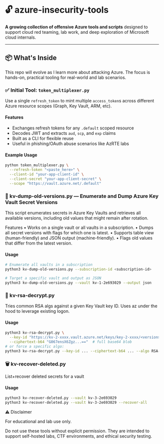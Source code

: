# 🔓 azure-insecurity-tools

**A growing collection of offensive Azure tools and scripts** designed to support cloud red teaming, lab work, and deep exploration of Microsoft cloud internals.

---

## 📦 What's Inside

This repo will evolve as I learn more about attacking Azure. The focus is hands-on, practical tooling for real-world and lab scenarios.

### ✅ Initial Tool: `token_multiplexer.py`

Use a single `refresh_token` to mint multiple `access_token`s across different Azure resource scopes (Graph, Key Vault, ARM, etc).

#### Features
- Exchanges refresh tokens for any `.default` scoped resource
- Decodes JWT and extracts `aud`, `scp`, and `exp` claims
- Built as a CLI for flexible reuse
- Useful in phishing/OAuth abuse scenarios like AzRTE labs

#### Example Usage

```bash
python token_multiplexer.py \
  --refresh-token "<paste_here>" \
  --client-id "your-app-client-id" \
  --client-secret "your-app-client-secret" \
  --scope "https://vault.azure.net/.default"
```

### 🔑 kv-dump-old-versions.py — Enumerate and Dump Azure Key Vault Secret Versions

This script enumerates secrets in Azure Key Vaults and retrieves all available versions, including old values that might remain after rotation.

Features
	•	Works on a single vault or all vaults in a subscription.
	•	Dumps all secret versions with flags for which one is latest.
	•	Supports table view (human-friendly) and JSON output (machine-friendly).
	•	Flags old values that differ from the latest version.

#### Usage
```bash
# Enumerate all vaults in a subscription
python3 kv-dump-old-versions.py --subscription-id <subscription-id>

# Target a specific vault and output as JSON
python3 kv-dump-old-versions.py --vault kv-1-2e693029 --output json
```

### 🔢 kv-rsa-decrypt.py
Tries common RSA algs against a given Key Vault key ID. Uses az under the hood to leverage existing logon.

#### Usage
```bash
python3 kv-rsa-decrypt.py \
  --key-id "https://kv-2-xxxx.vault.azure.net/keys/key-2-xxxx/<version>" \
  --ciphertext-b64 "G067ensX6Zgz...=="  # full base64 blob
# or force a specific algo:
python3 kv-rsa-decrypt.py --key-id ... --ciphertext-b64 ... --algo RSA-OAEP
```

### 🗑️ kv-recover-deleted.py
List+recover deleted secrets for a vault

#### Usage
```bash
python3 kv-recover-deleted.py --vault kv-3-2e693029
python3 kv-recover-deleted.py --vault kv-3-2e693029 --recover-all
```

⚠️ Disclaimer

For educational and lab use only.

Do not use these tools without explicit permission. They are intended to support self-hosted labs, CTF environments, and ethical security testing.
